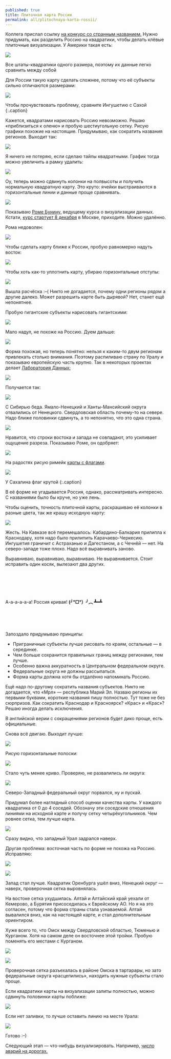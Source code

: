 ```yaml
---
published: true
title: Плиточная карта России
permalink: all/plitochnaya-karta-rossii/
---
```


Коллега прислал ссылку [на конкурс со странным названием.](http://telegra.ph/Konkurs-Raspili-Rossiyu-Na-kvadraty-11-13) Нужно придумать, как разделить Россию на квадратики, чтобы делать клёвые плиточные визуализации. У Америки такая есть:

![]({{site.baseurl}}/media/tilemap-usa.png)

Все штаты-квадратики одного размера, поэтому их данные легко сравнить между собой

Для России такую карту сделать сложнее, потому что её субъекты сильно отличаются размерами:

![]({{site.baseurl}}/media/tilemap-feel-difference.png)

Чтобы прочувствовать проблему, сравните Ингушетию с Сахой
{:.caption}

Кажется, квадратами нарисовать Россию невозможно. Решаю «приблизиться к оленю» и пробую шестиугольную сетку. Рисую графики похожие на настоящие. Придумываю, как сократить названия регионов. Выходит так:

![]({{site.baseurl}}/media/tilemap-hex-1.png)

Я ничего не потеряю, если сделаю тайлы квадратными. График тогда можно увеличить а рамку удалить:

![]({{site.baseurl}}/media/tilemap-rect-1.png)

Оу, теперь можно сдвинуть колонки на полвысоты и получить нормальную квадратную карту. Это круто: ячейки выстраиваются в горизонтальные линии и данные проще сравнивать.

![]({{site.baseurl}}/media/tilemap-rect-2.png)

Показываю [Роме Бунину,](http://revealthedata.com/) ведущему курса о визуализации данных. Кстати, [курс стартует 8 декабря](https://datalaboratory.ru/course/) в Москве, приходите. Можно удалённо.

Рома недоволен:

![]({{site.baseurl}}/media/tilemap-rbunin1.png)

Чтобы сделать карту ближе к России, пробую равномерно надуть восток:

![]({{site.baseurl}}/media/tilemap-rect-twosizes.png)

Чтобы хоть как-то уплотнить карту, убираю горизонтальные отступы:

![]({{site.baseurl}}/media/tilemap-rect-twosizes2.png)

Вышла расчёска :–( Никто не догадается, почему одни регионы рядом а другие далеко. Может разрешить карте быть дырявой? Нет, станет ещё непонятнее.

Пробую гигантские субъекты нарисовать гигантскими:

![]({{site.baseurl}}/media/tilemap-rect-oligomer1.png)

Мало надул, не похоже на Россию. Дуем дальше:

![]({{site.baseurl}}/media/tilemap-rect-oligomer2.png)

Форма похожая, но теперь понятно: нельзя к каким-то двум регионам привлекать столько внимания. Поэтому распиливаю страну по Уралу и показываю европейскую часть крупно. Так в некоторых проектах делает [Лаборатория Данных:](https://datalaboratory.ru/)

![]({{site.baseurl}}/media/tilemap-division.png)

Получается так:

![]({{site.baseurl}}/media/tilemap-rect-cut1.png)

С Сибирью беда. Ямало-Ненецкий и Ханты-Мансийский округа отвалились от Ненецкого. Свердловская область почему-то на севере. Надо ближе половинки сдвинуть, а то непонятно, что это одна страна.

![]({{site.baseurl}}/media/tilemap-division-v1.png)

Нравится, что строки востока и запада не совпадают, это усиливает ощущение разреза. Показываю Роме, он одобряет:

![]({{site.baseurl}}/media/tilemap-rbunin-ok.png)

На радостях рисую римейк [карты с флагами](https://upload.wikimedia.org/wikipedia/commons/6/6b/Flag-maps_of_the_subjects_of_Russia.png).

![]({{site.baseurl}}/media/tilemap-flags.png)

У Сахалина флаг крутой
{:.caption}

В её форме не угадывается Россия, однако, рассматривать интересно. С названиями было бы круче, но уже лень.

Чтобы оценить, точность плиточной карты, раскрашиваю её колонки в разные цвета, так же крашу исходную карту:

![]({{site.baseurl}}/media/tilemap-test-vertical.png)

Жесть. На Кавказе всё перемешалось: Кабардино-Балкария прилипла к Краснодару, хотя надо было прилипить Карачаево-Черкесию. Ингушетия граничит с Астраханью и Дагестаном, а с Чечнёй — нет. На северо-западе тоже плохо. Надо всё выравнивать заново.

Выравниваю, выравниваю, выравниваю. Не выравнивается. Стоит исправить один косяк, вылезают два других.







<br /><br /><br /><br /><br />
А-а-а-а-а-а! Россия кривая!
**(╯°□°）╯︵ ┻━┻**
<br /><br /><br /><br /><br />






Запоздало придумываю принципы:
- Приграничные субъекты лучше рисовать по краям, остальные — в серединке.
- Чем больше сохранится правильных границ между регионами, тем лучше.
- Особенно важна аккуратность в Центральном федеральном округе.
- Федеральные округа не должны рассыпаться.
- Форма карты должна хотя бы отдалённо напоминать Россию.

Ещё надо по-другому сократить названия субъектов. Никто не догадается, что «Мрл» — республика Марий Эл. Назваю регионы их первыми буквами, короткие названия пишу полностью. Тут тоже не без сюрпризов. Как сократить Краснодар и Красноярск? «Крас» и «Крас»? Решаю иногда делать исключения.

В английской верии с сокращениями регионов будет дико проще, есть официальные.

Снова всё двигаю. Выходит лучше:

![]({{site.baseurl}}/media/tilemap-test-vertical2.png)

Рисую горизонтальные полоски:

![]({{site.baseurl}}/media/tilemap-test-horizontal2.png)

Стало чуть менее криво. Проверяю, не развалились ли округа:

![]({{site.baseurl}}/media/tilemap-test-districts.png)

Северо-Западный федеральный округ порвался, ну и пускай. 

Придумал более наглядный способ оценки качества карты. У каждого квадратика от 0 до 4 соседей. Обозначу эти соседские отношения линиями на исходной карте и получу сетку четырёхугольников. Чем ровнее сетка, тем лучше карта.

![]({{site.baseurl}}/media/tilemap-test-graph1.png)

Сразу видно, что западный Урал задрался наверх.

Другая проблема: восточная часть по форме не похожа на Россию. Исправляю:

![]({{site.baseurl}}/media/tilemap-test-districts2.png)

![]({{site.baseurl}}/media/tilemap-test-graph2.png)

Запад стал лучше. Квадратик Оренбурга ушёл вниз, Ненецкий округ — наверх, проверочная сетка выровнялась. 

На востоке сетка ухудшилась. Алтай и Алтайский край уехали от Кемерово, а Бурятия присоседилась к Еврейскому АО. Но я на это согласен, потому что форма страны стала узнаваемой. Алтай вывалился вниз, как на настоящей карте, и стал дополнительным ориентиром.

Хуже всего то, что Омск между Свердловской областью, Тюменью и Курганом. Хотя на самом деле он восточнее этой тройки. Пробую поменять его местами с Курганом.

![]({{site.baseurl}}/media/tilemap-test-districts3.png)

![]({{site.baseurl}}/media/tilemap-test-graph3.png)

Проверочная сетка разъехалась в районе Омска в тартарары, но зато федеральные округа «расцепились», находить нужные субъекты стало проще.

Если квадратики карты на визуализации залиты полностью, можно сдвинуть половинки карты поближе:

![]({{site.baseurl}}/media/tilemap-test-districts-joined.png)

Если нет заливки, то лучше оставить линию на месте Урала:

![]({{site.baseurl}}/media/tilemap-rect-twosizes3.png)

Готово :–)

Следующий этап — что-нибудь визуализировать. Например, [число аварий на дорогах.](http://stat.gibdd.ru/)
